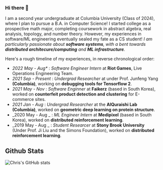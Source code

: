 ### Hi there 👋
I am a second year undergraduate at Columbia University (Class of 2024), where I plan to pursue a B.A. in Computer Science! I started college as a prospective math major, completing coursework in abstract algebra, real analysis, topology, and number theory. However, my experiences in software/ML engineering eventually sealed my fate as a CS student! *I am particularly passionate about **software systems**, with a bent towards **distributed architecure/computing** and **ML infrastructure**.*

Here's a rough timeline of my experiences, in reverse chronological order:
- _2022 May - Aug*_     : _Software Engineer Intern_ at **Riot Games**, Live Operations Engineering Team.
- _2021 Sep - Present_  : _Undergrad Researcher_ at under Prof. Junfeng Yang **(Columbia)**, working on **debugging tools for Tensorflow 2**.
- _2021 May - Nov_      : _Software Enginner_ at **Faikerz** (based in South Korea), worked on **counterfeit product detection and clustering** for E-commerce sites.
- _2021 Jan - Aug_      : _Undergrad Researcher_ at the **AlQuraishi Lab (Columbia)**, worked on **geometric deep learning on protein structure**.
- _2020 May - Aug _     : _ML Engineer Intern_ at **Medipixel** (based in South Korea), worked on **distributed reinforcement learning**.
- _2019 May - Aug _     : _Student Researcer_ at **Stony Brook University** (Under Prof. Ji Liu and the Simons Foundation), worked on **distributed reinforcement learning**.

## Github Stats
![Chris's GitHub stats](https://github-readme-stats.vercel.app/api?username=cyoon1729&show_icons=true&theme=radical)
